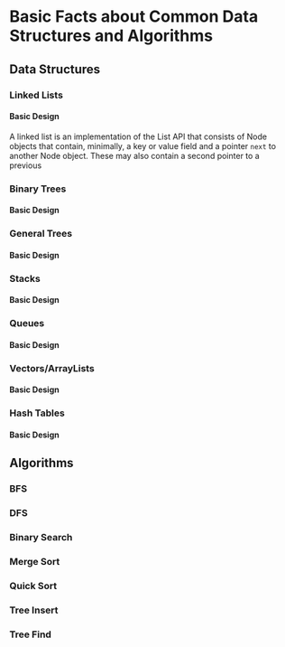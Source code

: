 Basic Facts about Common Data Structures and Algorithms
=======================================================

## Data Structures

### Linked Lists
#### Basic Design
A linked list is an implementation of the List API that consists of Node
objects that contain, minimally, a key or value field and a pointer `next` to
another Node object. These may also contain a second pointer to a previous


### Binary Trees
#### Basic Design


### General Trees
#### Basic Design


### Stacks
#### Basic Design


### Queues
#### Basic Design


### Vectors/ArrayLists
#### Basic Design


### Hash Tables
#### Basic Design


## Algorithms

### BFS

### DFS

### Binary Search

### Merge Sort

### Quick Sort

### Tree Insert

### Tree Find
